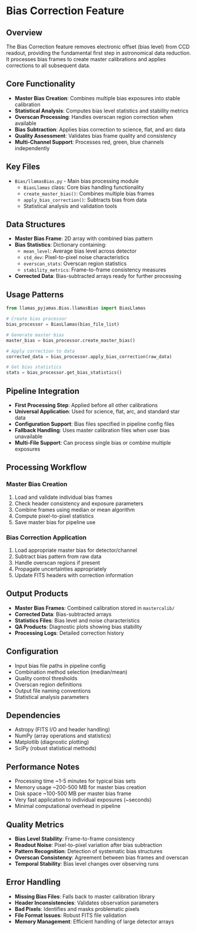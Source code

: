 # Bias Correction Feature

## Overview
The Bias Correction feature removes electronic offset (bias level) from CCD readout, providing the fundamental first step in astronomical data reduction. It processes bias frames to create master calibrations and applies corrections to all subsequent data.

## Core Functionality
- **Master Bias Creation**: Combines multiple bias exposures into stable calibration
- **Statistical Analysis**: Computes bias level statistics and stability metrics
- **Overscan Processing**: Handles overscan region correction when available
- **Bias Subtraction**: Applies bias correction to science, flat, and arc data
- **Quality Assessment**: Validates bias frame quality and consistency
- **Multi-Channel Support**: Processes red, green, blue channels independently

## Key Files
- `Bias/llamasBias.py` - Main bias processing module
  - `BiasLlamas` class: Core bias handling functionality
  - `create_master_bias()`: Combines multiple bias frames
  - `apply_bias_correction()`: Subtracts bias from data
  - Statistical analysis and validation tools

## Data Structures
- **Master Bias Frame**: 2D array with combined bias pattern
- **Bias Statistics**: Dictionary containing:
  - `mean_level`: Average bias level across detector
  - `std_dev`: Pixel-to-pixel noise characteristics  
  - `overscan_stats`: Overscan region statistics
  - `stability_metrics`: Frame-to-frame consistency measures
- **Corrected Data**: Bias-subtracted arrays ready for further processing

## Usage Patterns
```python
from llamas_pyjamas.Bias.llamasBias import BiasLlamas

# Create bias processor
bias_processor = BiasLlamas(bias_file_list)

# Generate master bias
master_bias = bias_processor.create_master_bias()

# Apply correction to data
corrected_data = bias_processor.apply_bias_correction(raw_data)

# Get bias statistics
stats = bias_processor.get_bias_statistics()
```

## Pipeline Integration
- **First Processing Step**: Applied before all other calibrations
- **Universal Application**: Used for science, flat, arc, and standard star data
- **Configuration Support**: Bias files specified in pipeline config files
- **Fallback Handling**: Uses master calibration files when user bias unavailable
- **Multi-File Support**: Can process single bias or combine multiple exposures

## Processing Workflow

### Master Bias Creation
1. Load and validate individual bias frames
2. Check header consistency and exposure parameters
3. Combine frames using median or mean algorithm
4. Compute pixel-to-pixel statistics
5. Save master bias for pipeline use

### Bias Correction Application
1. Load appropriate master bias for detector/channel
2. Subtract bias pattern from raw data
3. Handle overscan regions if present
4. Propagate uncertainties appropriately
5. Update FITS headers with correction information

## Output Products
- **Master Bias Frames**: Combined calibration stored in `mastercalib/`
- **Corrected Data**: Bias-subtracted arrays
- **Statistics Files**: Bias level and noise characteristics
- **QA Products**: Diagnostic plots showing bias stability
- **Processing Logs**: Detailed correction history

## Configuration
- Input bias file paths in pipeline config
- Combination method selection (median/mean)  
- Quality control thresholds
- Overscan region definitions
- Output file naming conventions
- Statistical analysis parameters

## Dependencies
- Astropy (FITS I/O and header handling)
- NumPy (array operations and statistics)
- Matplotlib (diagnostic plotting)
- SciPy (robust statistical methods)

## Performance Notes
- Processing time ~1-5 minutes for typical bias sets
- Memory usage ~200-500 MB for master bias creation
- Disk space ~100-500 MB per master bias frame
- Very fast application to individual exposures (~seconds)
- Minimal computational overhead in pipeline

## Quality Metrics
- **Bias Level Stability**: Frame-to-frame consistency
- **Readout Noise**: Pixel-to-pixel variation after bias subtraction
- **Pattern Recognition**: Detection of systematic bias structures
- **Overscan Consistency**: Agreement between bias frames and overscan
- **Temporal Stability**: Bias level changes over observing runs

## Error Handling
- **Missing Bias Files**: Falls back to master calibration library
- **Header Inconsistencies**: Validates observation parameters
- **Bad Pixels**: Identifies and masks problematic pixels
- **File Format Issues**: Robust FITS file validation
- **Memory Management**: Efficient handling of large detector arrays